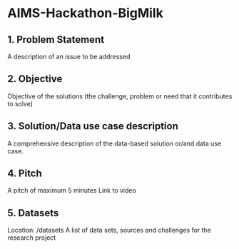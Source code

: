 # AIMS-Hackathon-BigMilk
## 1. Problem Statement 
A description of an issue to be addressed 


## 2. Objective 
Objective of the solutions (the challenge, problem or need that it contributes to solve) 


## 3. Solution/Data use case description 
A comprehensive description of the data-based solution or/and data use case. 

## 4. Pitch 
A pitch of maximum 5 minutes 
Link to video 

## 5. Datasets
Location: /datasets
A list of data sets, sources and challenges for the research project
